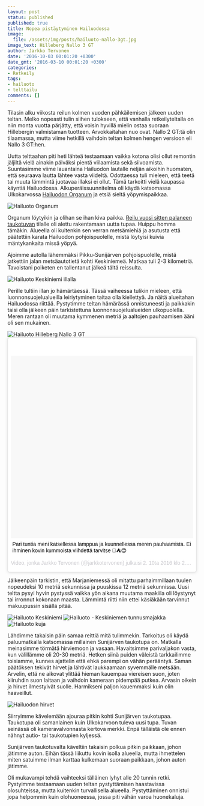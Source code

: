 ```yaml
---
layout: post
status: published
published: true
title: Nopea pistäytyminen Hailuodossa
image:
  file: /assets/img/posts/hailuoto-nallo-3gt.jpg
image_text: Hilleberg Nallo 3 GT
author: Jarkko Tervonen
date: '2016-10-03 00:01:20 +0300'
date_gmt: '2016-03-10 00:01:20 +0300'
categories:
- Retkeily
tags:
- hailuoto
- telttailu
comments: []
---
```

Tilasin alku viikosta reilun kolmen vuoden pähkäilemisen jälkeen uuden teltan. Melko nopeasti tulin siihen tulokseen, että vanhalla retkeilyteltalla on niin monta vuotta pärjätty, että voisin hyvillä mielin ostaa suoraan Hillebergin valmistaman tuotteen. Arvokkaitahan nuo ovat.  Nallo 2 GT:tä olin tilaamassa, mutta viime hetkillä vaihdoin teltan kolmen hengen versioon eli Nallo 3 GT:hen.

Uutta telttaahan piti heti lähteä testaamaan vaikka kotona olisi ollut remontin jäljiltä vielä ainakin päiväksi pientä viilaamista sekä siivoamista. Suuntasimme viime lauantaina Hailuodon lautalle neljän aikoihin huomaten, että seuraava lautta lähtee vasta viideltä. Odottaessa tuli mieleen, että teetä tai muuta lämmintä juotavaa illaksi ei ollut. Tämä tarkoitti vielä kaupassa käyntiä Hailuodossa. Alkuperäissuunnitelma oli käydä katsomassa Ulkokarvossa [Hailuodon Organum](http://www.hailuoto.fi/matkailu/nahtavyydet/hailuoto-organum/) ja etsiä sieltä yöpymispaikkaa.

<amp-img src="/assets/img/posts/hailluoto-organum.jpg" alt="Hailuoto Organum" width="4" height="3" layout="responsive">
  <noscript><img src="/assets/img/posts/hailluoto-organum.jpg" alt="Hailuoto Organum" /></noscript>
</amp-img>

Organum löytyikin ja olihan se ihan kiva paikka. <a href="http://www.kaleva.fi/uutiset/oulu/taukotupa-on-palanut-kivetykseen-saakka-hailuodon-ulkokarvossa/702757/">Reilu vuosi sitten palaneen taukotuvan</a> tilalle oli alettu rakentamaan uutta tupaa. Huippu homma tämäkin. Alueella oli kuitenkin sen verran metsämiehiä ja asutusta että päätettiin karata Hailuodon pohjoispuolelle, mistä löytyisi kuivia mäntykankaita missä yöpyä.

Ajoimme autolla lähemmäksi Pikku-Sunijärven pohjoispuolelle, mistä jatkettiin jalan metsäautotietä kohti Keskiniemeä. Matkaa tuli 2-3 kilometriä. Tavoistani poiketen en tallentanut jälkeä tältä reissulta.

<amp-img src="/assets/img/posts/hailuoto-keskiniemi-ilta.jpg" alt="Hailuoto Keskiniemi illalla" width="4" height="3" layout="responsive">
  <noscript><img src="/assets/img/posts/hailuoto-keskiniemi-ilta.jpg" alt="Hailuoto Keskiniemi illalla" /></noscript>
</amp-img>

Perille tultiin illan jo hämärtäessä. Tässä vaiheessa tulikin mieleen, että luonnonsuojelualueilla leiriytyminen taitaa olla kiellettyä. Ja näitä alueitahan Hailuodossa riittää. Pystytimme teltan hämärässä onnistuneesti ja paikkakin taisi olla jälkeen päin tarkistettuna luonnonsuojelualueiden ulkopuolella. Meren rantaan oli muutama kymmenen metriä ja aaltojen pauhaamisen ääni oli sen mukainen.

<amp-img src="/assets/img/posts/hailuoto-nallo-3gt.jpg" alt="Hailuoto Hilleberg Nallo 3 GT" width="4" height="3" layout="responsive">
  <noscript><img src="/assets/img/posts/hailuoto-nallo-3gt.jpg" alt="Hailuoto Hilleberg Nallo 3 GT" /></noscript>
</amp-img>

<blockquote class="instagram-media" style="background: #FFF; border: 0; border-radius: 3px; box-shadow: 0 0 1px 0 rgba(0,0,0,0.5),0 1px 10px 0 rgba(0,0,0,0.15); margin: 1px; max-width: 658px; padding: 0; width: calc(100% - 2px);" data-instgrm-captioned="" data-instgrm-version="7">
<div style="padding: 8px;">
<div style="background: #F8F8F8; line-height: 0; margin-top: 40px; padding: 50.0% 0; text-align: center; width: 100%;"></div>
<p style="margin: 8px 0 0 0; padding: 0 4px;"><a style="color: #000; font-family: Arial,sans-serif; font-size: 14px; font-style: normal; font-weight: normal; line-height: 17px; text-decoration: none; word-wrap: break-word;" href="https://www.instagram.com/p/BLDhxYxhrSu/" target="_blank">Pari tuntia meni katsellessa lamppua ja kuunnellessa meren pauhaamista. Ei ihminen kovin kummoista viihdettä tarvitse 🌊⛺️😊</a></p>
<p style="color: #c9c8cd; font-family: Arial,sans-serif; font-size: 14px; line-height: 17px; margin-bottom: 0; margin-top: 8px; overflow: hidden; padding: 8px 0 7px; text-align: center; text-overflow: ellipsis; white-space: nowrap;">Video, jonka Jarkko Tervonen (@jarkkotervonen) julkaisi <time style="font-family: Arial,sans-serif; font-size: 14px; line-height: 17px;" datetime="2016-10-02T09:14:24+00:00">2. 10ta 2016 klo 2.14 PDT</time></p>
</div>
</blockquote>
<script async defer src="//platform.instagram.com/en_US/embeds.js"></script>

Jälkeenpäin tarkistin, että Marjaniemessä oli mitattu parhaimmillaan tuulen nopeudeksi 10 metriä sekunnissa ja puuskissa 12 metriä sekunnissa. Uusi teltta pysyi hyvin pystyssä vaikka yön aikana muutama maakiila oli löystynyt tai irronnut kokonaan maasta. Lämmintä riitti niin ettei käsiäkään tarvinnut makuupussin sisällä pitää.

<amp-img src="/assets/img/posts/hailuoto-keskiniemi-ilta.jpg" alt="Hailuoto Keskiniemi" width="4" height="3" layout="responsive">
  <noscript><img src="/assets/img/posts/hailuoto-keskiniemi-ilta.jpg" alt="Hailuoto Keskiniemi" /></noscript>
</amp-img>

<amp-img src="/assets/img/posts/hailuoto-keskiniemen-tunnusmajakka-paiva.jpg" alt="Hailuoto - Keskiniemen tunnusmajakka" width="4" height="3" layout="responsive">
  <noscript><img src="/assets/img/posts/hailuoto-keskiniemen-tunnusmajakka-paiva.jpg" alt="Hailuoto - Keskiniemen tunnusmajakka" /></noscript>
</amp-img>

<amp-img src="/assets/img/posts/hailuoto-tie.jpg" alt="Hailuoto kuja" width="4" height="3" layout="responsive">
  <noscript><img src="/assets/img/posts/hailuoto-tie.jpg" alt="Hailuoto kuja" /></noscript>
</amp-img>

Lähdimme takaisin päin samaa reittiä mitä tulimmekin. Tarkoitus oli käydä paluumatkalla katsomassa millainen Sunijärven taukotupa on. Matkalla meinasimme törmätä hirviemoon ja vasaan. Havaitsimme parivaljakon vasta, kun välillämme oli 20-30 metriä. Hetken siinä puiden väleistä tarkkailimme toisiamme, kunnes ajattelin että ehkä parempi on vähän perääntyä. Saman päätöksen tekivät hirvet ja lähtivät laukkaamaan syvemmälle metsään. Arvelin, että ne aikovat ylittää hieman kauempaa viereisen suon, joten kiiruhdin suon laitaan ja vaihdoin kameraan pidempää putkea. Arvasin oikein ja hirvet ilmestyivät suolle. Harmikseni paljon kauemmaksi kuin olin haaveillut.

<amp-img src="/assets/img/posts/hailuoto-hirvet.jpg" alt="Hailuodon hirvet" width="4" height="3" layout="responsive">
  <noscript><img src="/assets/img/posts/hailuoto-hirvet.jpg" alt="Hailuodon hirvet" /></noscript>
</amp-img>

Siirryimme kävelemään ajouraa pitkin kohti Sunijärven taukotupaa. Taukotupa oli samanlainen kuin Ulkokarvoon tuleva uusi tupa. Tuvan seinässä oli kameravalvonnasta kertova merkki. Enpä tälläistä ole ennen nähnyt autio- tai taukotupien kyljessä.

Sunijärven taukotuvalta käveltiin takaisin polkua pitkin paikkaan, johon jätimme auton. Eihän tässä liikuttu kovin isolla alueella, mutta ihmettelen miten satuimme ilman karttaa kulkemaan suoraan paikkaan, johon auton jätimme.

Oli mukavampi tehdä vaihteeksi tälläinen lyhyt alle 20 tunnin retki. Pystyimme testaamaan uuden teltan pystyttämisen haastavissa olosuhteissa, mutta kuitenkin turvallisella alueella. Pystyttäminen onnistui jopa helpommin kuin olohuoneessa, jossa piti vähän varoa huonekaluja.
